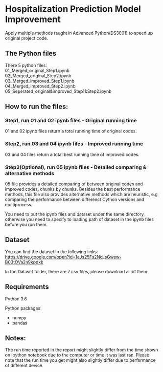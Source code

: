 # Hospitalization Prediction Model Improvement
Apply multiple methods taught in Advanced Python(DS3001) to speed up original project code.

## The Python files
There 5 python files:<br />
01_Merged_original_Step1.ipynb <br />
02_Merged_original_Step2.ipynb <br />
03_Merged_improved_Step1.ipynb <br />
04_Merged_improved_Step2.ipynb <br />
05_Seperated_original&improved_Step1&Step2.ipynb

## How to run the files:
### Step1, run 01 and 02 ipynb files - Original running time
01 and 02 ipynb files return a total running time of original codes.<br />

### Step2, run 03 and 04 ipynb files - Improved running time
03 and 04 files return a total best running time of improved codes.<br />

### Step3(Optional), run 05 ipynb files - Detailed comparing & alternative methods
05 file provides a detailed comparing of between original codes and improved codes, chunks by chunks. Besides the best performance methods, this file also provides alternative methods which are heuristic, e.g comparing the performance between differenct Cython versions and multiprocess.

You need to put the ipynb files and dataset under the same directory, otherwise you need to specify to loading path of dataset in the ipynb files before you run them.

## Dataset
You can find the dataset in the following links:
https://drive.google.com/open?id=1aJs25Fs2Nd_sGwew-B03tOVa2n9kpdxb

In the Dataset folder, there are 7 csv files, please download all of them.

## Requirements
Python 3.6

Python packages:
  - numpy
  - pandas
  
## Notes:
The run time reported in the report might slightly differ from the time shown on ipython notebook due to the computer or time it was last ran. Please note that the run time you get might also slightly differ due to performance of different device.
